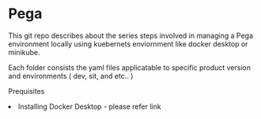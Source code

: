 # Pega
This git repo describes about the series steps involved in managing a Pega environment locally using kuebernets enviornment like docker desktop or minikube. 

Each folder consists the yaml files applicatable to specific product version and environments ( dev, sit, and etc.. )

Prequisites
 <li>Installing Docker Desktop - please refer link <a href="https://docs.docker.com/desktop/>Docker Desktop</a></li>
 <li>Installing Minikube</li>

